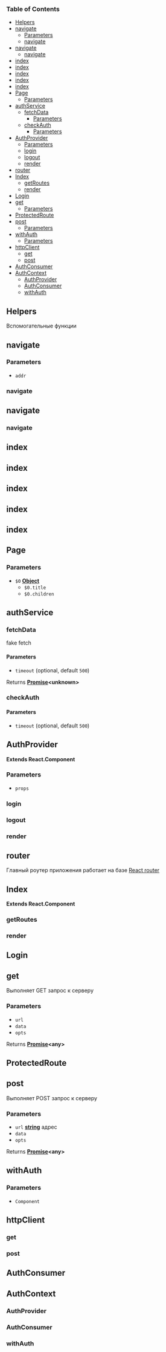 <!-- Generated by documentation.js. Update this documentation by updating the source code. -->

### Table of Contents

-   [Helpers][1]
-   [navigate][2]
    -   [Parameters][3]
    -   [navigate][4]
-   [navigate][5]
    -   [navigate][6]
-   [index][7]
-   [index][8]
-   [index][9]
-   [index][10]
-   [index][11]
-   [Page][12]
    -   [Parameters][13]
-   [authService][14]
    -   [fetchData][15]
        -   [Parameters][16]
    -   [checkAuth][17]
        -   [Parameters][18]
-   [AuthProvider][19]
    -   [Parameters][20]
    -   [login][21]
    -   [logout][22]
    -   [render][23]
-   [router][24]
-   [Index][25]
    -   [getRoutes][26]
    -   [render][27]
-   [Login][28]
-   [get][29]
    -   [Parameters][30]
-   [ProtectedRoute][31]
-   [post][32]
    -   [Parameters][33]
-   [withAuth][34]
    -   [Parameters][35]
-   [httpClient][36]
    -   [get][37]
    -   [post][38]
-   [AuthConsumer][39]
-   [AuthContext][40]
    -   [AuthProvider][41]
    -   [AuthConsumer][42]
    -   [withAuth][43]

## Helpers

Вспомогательные функции


## navigate

### Parameters

-   `addr`  

### navigate

## navigate

### navigate

## index

## index

## index

## index

## index

## Page

### Parameters

-   `$0` **[Object][44]** 
    -   `$0.title`  
    -   `$0.children`  

## authService

### fetchData

fake fetch

#### Parameters

-   `timeout`   (optional, default `500`)

Returns **[Promise][45]&lt;unknown>** 

### checkAuth

#### Parameters

-   `timeout`   (optional, default `500`)

## AuthProvider

**Extends React.Component**

### Parameters

-   `props`  

### login

### logout

### render

## router

Главный роутер приложения
работает на базе [React router][46]

## Index

**Extends React.Component**

### getRoutes

### render

## Login

## get

Выполняет GET запрос к серверу

### Parameters

-   `url`  
-   `data`  
-   `opts`  

Returns **[Promise][45]&lt;any>** 

## ProtectedRoute

## post

Выполняет POST запрос к серверу

### Parameters

-   `url` **[string][47]** адрес
-   `data`  
-   `opts`  

Returns **[Promise][45]&lt;any>** 

## withAuth

### Parameters

-   `Component`  

## httpClient

### get

### post

## AuthConsumer

## AuthContext

### AuthProvider

### AuthConsumer

### withAuth

[1]: #helpers

[2]: #navigate

[3]: #parameters

[4]: #navigate-1

[5]: #navigate-2

[6]: #navigate-3

[7]: #index

[8]: #index-1

[9]: #index-2

[10]: #index-3

[11]: #index-4

[12]: #page

[13]: #parameters-1

[14]: #authservice

[15]: #fetchdata

[16]: #parameters-2

[17]: #checkauth

[18]: #parameters-3

[19]: #authprovider

[20]: #parameters-4

[21]: #login

[22]: #logout

[23]: #render

[24]: #router

[25]: #index-5

[26]: #getroutes

[27]: #render-1

[28]: #login-1

[29]: #get

[30]: #parameters-5

[31]: #protectedroute

[32]: #post

[33]: #parameters-6

[34]: #withauth

[35]: #parameters-7

[36]: #httpclient

[37]: #get-1

[38]: #post-1

[39]: #authconsumer

[40]: #authcontext

[41]: #authprovider-1

[42]: #authconsumer-1

[43]: #withauth-1

[44]: https://developer.mozilla.org/docs/Web/JavaScript/Reference/Global_Objects/Object

[45]: https://developer.mozilla.org/docs/Web/JavaScript/Reference/Global_Objects/Promise

[46]: https://reacttraining.com/react-router/web/guides/quick-start

[47]: https://developer.mozilla.org/docs/Web/JavaScript/Reference/Global_Objects/String
